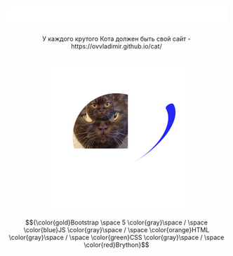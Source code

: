 <h1 align="center"><img src="img/text.svg" alt="Typing SVG" /></h1>

<p  align="center">У каждого крутого Кота должен быть свой сайт - https://ovvladimir.github.io/cat/</p>

<h1 align="center"><img src="img/cat.svg" alt="" /></h1>

$${\color{gold}Bootstrap \space 5 \color{gray}\space / \space \color{blue}JS \color{gray}\space / \space \color{orange}HTML \color{gray}\space / \space \color{green}CSS \color{gray}\space / \space \color{red}Brython}$$